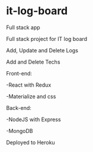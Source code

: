 # it-log-board
Full stack app


Full stack project for IT log board


Add, Update and Delete Logs

Add and Delete Techs

Front-end:

-React with Redux

-Materialize and css

Back-end:

-NodeJS with Express

-MongoDB

Deployed to Heroku
